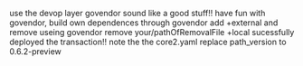 use the devop layer
govendor sound like a good stuff!!
have fun with govendor, build own dependences through govendor add +external and remove useing govendor remove your/pathOfRemovalFile +local
sucessfully deployed the transaction!!
note the the core2.yaml replace path_version to 0.6.2-preview


